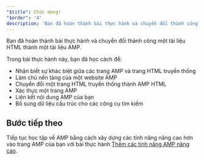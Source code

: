 ```yaml
---
"$title": Chúc mừng!
"$order": '4'
description: 'Bạn đã hoàn thành bài thực hành và chuyển đổi thành công một tài liệu HTML thành một tài liệu AMP. Trong bài thực hành này, bạn đã học cách để: - Nhận biết sự khác biệt giữa AMP và...'
---
```


Bạn đã hoàn thành bài thực hành và chuyển đổi thành công một tài liệu HTML thành một tài liệu AMP.

Trong bài thực hành này, bạn đã học cách để:

- Nhận biết sự khác biệt giữa các trang AMP và trang HTML truyền thống
- Làm chủ nền tảng của một website AMP
- Chuyển đổi một trang HTML truyền thống thành AMP HTML
- Xác thực một trang AMP
- Liên kết nội dung AMP của bạn
- Bổ sung dữ liệu cấu trúc cho các công cụ tìm kiếm

## Bước tiếp theo

Tiếp tục học tập về AMP bằng cách xây dựng các tính năng nâng cao hơn vào trang AMP của bạn với bài thực hành [Thêm các tính năng AMP nâng cao](../../../../documentation/guides-and-tutorials/start/add_advanced/index.md).
